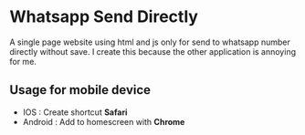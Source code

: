 # Whatsapp Send Directly
A single page website using html and js only for send to whatsapp number directly without save. I create this because the other application is annoying for me.

## Usage for mobile device
- IOS : Create shortcut **Safari**
- Android : Add to homescreen with **Chrome**